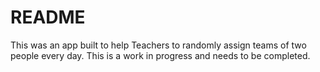 # README

This was an app built to help Teachers to randomly assign teams of two people every day. 
This is a work in progress and needs to be completed. 
